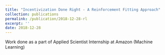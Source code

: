 ```yaml
---
title: "Incentivization Done Right - A Reinforcement Fitting Approach"
collection: publications
permalink: /publication/2018-12-28-rl
excerpt: ''
date: 2018-12-28
---
```


Work done as a part of Applied Scientist Internship at Amazon (Machine Learning)
